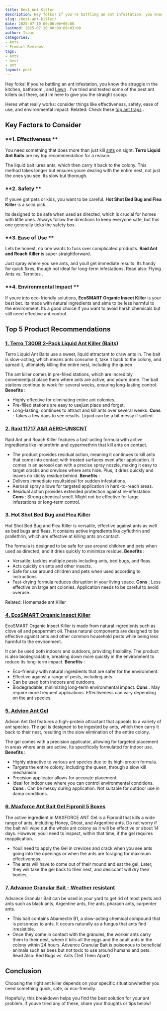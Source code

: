 ```yaml
---
title: Best Ant Killer
description: Hey folks! If you're battling an ant infestation, you know the struggle in the kitchen, bathroom , and Lawn-fire-ant-killer-for-lawns . I've tried and tested...
slug: /best-ant-killer/
date: 2025-07-10 00:00:00+00:00
lastmod: 2025-07-10 00:00:00+03:00
author: Isaac
categories:
- Ants
- Product Reviews
tags:
- ants
- best
- ant
layout: post
---
```

Hey folks! If you're battling an ant infestation, you know the struggle in the
kitchen,
bathroom
, and
[Lawn](https://pestpolicy.com/[best](https://pestpolicy.com/best-ant-killer-for-yard/)-fire-ant-killer-for-lawns/)
.
I've tried and tested some of the best ant killers out there, and Im here to give you the straight scoop.

Heres what really works: consider things like effectiveness, safety, ease of use, and environmental impact. Related:
Check these
[top ant traps](https://pestpolicy.com/best-ant-traps/)
.
## Key Factors to Consider
### **1. Effectiveness **
You need something that does more than just kill [ants](https://pestpolicy.com/best-ant-traps/) on sight.
**Terro Liquid Ant Baits**
are my top recommendation for a reason.

The liquid bait lures ants, which then carry it back to the colony. This method takes longer but ensures youre dealing with the entire nest, not just the ones you see. Its slow but thorough.
### **2. Safety **
If youve got pets or kids, you want to be careful.
**Hot Shot Bed Bug and Flea Killer**
is a solid pick.

Its designed to be safe when used as directed, which is crucial for homes with little ones. Always follow the directions to keep everyone safe, but this one generally ticks the safety box.
### **3. Ease of Use **
Lets be honest, no one wants to fuss over complicated products.
**Raid Ant and Roach Killer**
is super straightforward.

Just spray where you see ants, and youll get immediate results. Its handy for quick fixes, though not ideal for long-term infestations.
Read also:
Flying Ants vs. Termites
.
### **4. Environmental Impact **
If youre into eco-friendly solutions,
**EcoSMART Organic Insect Killer**
is your best bet. Its made with natural ingredients and aims to be less harmful to the environment. Its a good choice if you want to avoid harsh chemicals but still need effective ant control.
## Top 5 Product Recommendations
### [1. Terro T300B 2-Pack Liquid Ant Killer (Baits)](https://www.amazon.com/dp/B00E4GACB8/?tag=p-policy-20)
Terro Liquid Ant Baits use a sweet, liquid attractant to draw ants in. The bait is slow-acting, which means ants consume it, take it back to the colony, and spread it, ultimately killing the entire nest, including the queen.

The
ant killer
comes in pre-filled stations, which are incredibly convenientjust place them where ants are active, and youre done. The bait stations continue to work for several weeks, ensuring long-lasting control.
**Benefits**
:
- Highly effective for eliminating entire ant colonies.
- Pre-filled stations are easy to usejust place and forget.
- Long-lasting; continues to attract and kill ants over several weeks.
**Cons**
: Takes a few days to see results. Liquid can be a bit messy if spilled.
### [2. Raid 11717 A&R AERO-UNSCNT](https://www.amazon.com/dp/B000BOCDXW/?tag=p-policy-20)
Raid Ant and Roach Killer features a fast-acting formula with active ingredients like imiprothrin and cypermethrin that kill ants on contact.
- The product provides residual action, meaning it continues to kill ants that come into contact with treated surfaces even after application.
It comes in an aerosol can with a precise spray nozzle, making it easy to target cracks and crevices where ants hide. Plus, it dries quickly and leaves no sticky residue behind.
**Benefits**
:
- Delivers immediate resultsideal for sudden infestations.
- Aerosol spray allows for targeted application in hard-to-reach areas.
- Residual action provides extended protection against re-infestation.
**Cons**
: Strong chemical smell. Might not be effective for large infestations or long-term control.
### [**3. Hot Shot Bed Bug and Flea Killer**](https://www.amazon.com/dp/B00EUEEV7U/?tag=p-policy-20)
Hot Shot Bed Bug and Flea Killer is versatile, effective against ants as well as bed bugs and fleas. It contains active ingredients like cyfluthrin and prallethrin, which are effective at killing ants on contact.

The formula is designed to be safe for use around children and pets when used as directed, and it dries quickly to minimize residue.
**Benefits**
:
- Versatile; tackles multiple pests including ants, bed bugs, and fleas.
- Acts quickly on ants and other insects.
- Safe for use around children and pets when used according to instructions.
- Fast-drying formula reduces disruption in your living space.
**Cons**
: Less effective on large ant colonies. Application needs to be careful to avoid overuse.

Related:
Homemade ant Killer
### [**4. EcoSMART Organic Insect Killer**](https://www.amazon.com/dp/B003BUQVEK/?tag=p-policy-20)
EcoSMART Organic Insect Killer is made from natural ingredients such as clove oil and peppermint oil. These natural components are designed to be effective against ants and other common household pests while being less harmful to the environment.

It can be used both indoors and outdoors, providing flexibility. The product is also biodegradable, breaking down more quickly in the environment to reduce its long-term impact.
**Benefits**
:
- Eco-friendly with natural ingredients that are safer for the environment.
- Effective against a range of pests, including ants.
- Can be used both indoors and outdoors.
- Biodegradable, minimizing long-term environmental impact.
**Cons**
: May require more frequent applications. Effectiveness can vary depending on the ant species.
### [**5. Advion Ant Gel**](https://www.amazon.com/dp/B00TXFE4RI/?tag=p-policy-20)
Advion Ant Gel features a high-protein attractant that appeals to a variety of ant species. The gel is designed to be ingested by ants, which then carry it back to their nest, resulting in the slow elimination of the entire colony.

The gel comes with a precision applicator, allowing for targeted placement in areas where ants are active. Its specifically formulated for indoor use.
**Benefits**
:
- Highly attractive to various ant species due to its high-protein formula.
- Targets the entire colony, including the queen, through a slow kill mechanism.
- Precision applicator allows for accurate placement.
- Ideal for indoor use where you can control environmental conditions.
**Cons**
: Can be messy during application. Not suitable for outdoor use in damp conditions.
### [6. Maxforce Ant Bait Gel Fipronil 5 Boxes](https://www.amazon.com/dp/B004A2UEOG/?tag=p-policy-20)
The active ingredient in MAXFORCE ANT Gel is a Fipronil that kills a wide range of ants, including Honey, Ghost, and Argentine ants.
Do not worry if the bait will wipe out the whole ant colony as it will be effective or about 14 days. However, youll need to inspect, within that time, if the gel requires reapplication.
- Youll need to apply the Gel in crevices and crack when you see ants going into the openings or when the ants are foraging for maximum effectiveness.
- The ants will have to come out of their mound and eat the gel. Later, they will take the gel back to their nest, and desiccant will dry their bodies.
### [**7. Advance Granular Bait - Weather resistant**](https://www.amazon.com/dp/B003EAP02G/?tag=p-policy-20)
Advance Granular Bait can be used in your yard to get rid of most pests and ants such as black ants, Argentine ants, fire ants, pharaoh ants, carpenter ants.
- This bait contains Abamectin B1, a slow-acting chemical compound that is poisonous to ants. It occurs naturally as a fungus that ants find irresistible.
- Once they come in contact with the granules, the worker ants carry them to their nest, where it kills all the eggs and the adult ants in the colony within 24 hours.
Advance Granular Bait is poisonous to beneficial animals such as bees but not toxic to use around humans and pets.
Read Also:
Bed Bugs vs. Ants (Tell Them Apart)
## Conclusion
Choosing the right ant killer depends on your specific situationwhether you need something quick, safe, or eco-friendly.

Hopefully, this breakdown helps you find the best solution for your ant problem. If youve tried any of these, share your thoughts or tips below!
